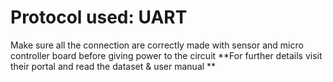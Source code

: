 # Protocol used: UART

Make sure all the connection are correctly made with sensor and micro controller board before giving power to the circuit
**For further details visit their portal and read the dataset & user manual **
